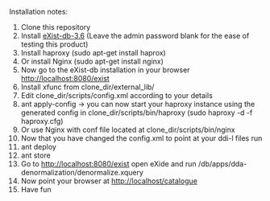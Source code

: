 Installation notes:

1. Clone this repository
2. Install [eXist-db-3.6](https://bintray.com/existdb/releases/exist/3.6.0/view) (Leave the admin password blank for the ease of testing this product)
3. Install haproxy (sudo apt-get install haprox)
4. Or install Nginx (sudo apt-get install nginx)
5. Now go to the eXist-db installation in your browser [http://localhost:8080/exist](http://localhost:8080/exist)
  1. Install xfunc from clone_dir/external_lib/
6. Edit clone_dir/scripts/config.xml according to your details
7. ant apply-config -> you can now start your haproxy instance using the generated config in clone_dir/scripts/bin/haproxy (sudo haproxy -d -f haproxy.cfg)
8. Or use Nginx with conf file located at clone_dir/scripts/bin/nginx
9. Now that you have changed the config.xml to point at your ddi-l files run
  1. ant deploy
  2. ant store
10. Go to [http://localhost:8080/exist](http://localhost:8080/exist) open eXide and run /db/apps/dda-denormalization/denormalize.xquery
11. Now point your browser at [http://localhost/catalogue](http://localhost/catalogue)
12. Have fun
